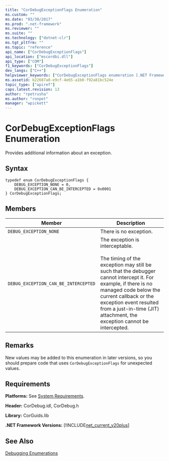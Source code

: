 ```yaml
---
title: "CorDebugExceptionFlags Enumeration"
ms.custom: ""
ms.date: "03/30/2017"
ms.prod: ".net-framework"
ms.reviewer: ""
ms.suite: ""
ms.technology: ["dotnet-clr"]
ms.tgt_pltfrm: ""
ms.topic: "reference"
api_name: ["CorDebugExceptionFlags"]
api_location: ["mscordbi.dll"]
api_type: ["COM"]
f1_keywords: ["CorDebugExceptionFlags"]
dev_langs: ["C++"]
helpviewer_keywords: ["CorDebugExceptionFlags enumeration [.NET Framework debugging]"]
ms.assetid: b22687a8-e9cf-4e65-a1b0-f92a81bc524e
topic_type: ["apiref"]
caps.latest.revision: 13
author: "rpetrusha"
ms.author: "ronpet"
manager: "wpickett"
---
```

# CorDebugExceptionFlags Enumeration
Provides additional information about an exception.  
  
## Syntax  
  
```  
typedef enum CorDebugExceptionFlags {  
    DEBUG_EXCEPTION_NONE = 0,  
    DEBUG_EXCEPTION_CAN_BE_INTERCEPTED = 0x0001  
} CorDebugExceptionFlags;  
```  
  
## Members  
  
|Member|Description|  
|------------|-----------------|  
|`DEBUG_EXCEPTION_NONE`|There is no exception.|  
|`DEBUG_EXCEPTION_CAN_BE_INTERCEPTED`|The exception is interceptable.<br /><br /> The timing of the exception may still be such that the debugger cannot intercept it. For example, if there is no managed code below the current callback or the exception event resulted from a just-in-time (JIT) attachment, the exception cannot be intercepted.|  
  
## Remarks  
 New values may be added to this enumeration in later versions, so you should prepare code that uses `CorDebugExceptionFlags` for unexpected values.  
  
## Requirements  
 **Platforms:** See [System Requirements](../../../../docs/framework/get-started/system-requirements.md).  
  
 **Header:** CorDebug.idl, CorDebug.h  
  
 **Library:** CorGuids.lib  
  
 **.NET Framework Versions:** [!INCLUDE[net_current_v20plus](../../../../includes/net-current-v20plus-md.md)]  
  
## See Also  
 [Debugging Enumerations](../../../../docs/framework/unmanaged-api/debugging/debugging-enumerations.md)
